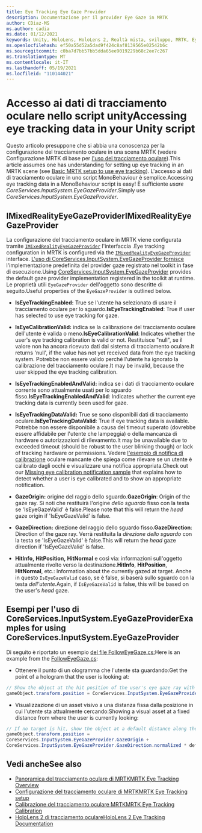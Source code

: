 ```yaml
---
title: Eye Tracking Eye Gaze Provider
description: Documentazione per il provider Eye Gaze in MRTK
author: CDiaz-MS
ms.author: cadia
ms.date: 01/12/2021
keywords: Unity, HoloLens, HoloLens 2, Realtà mista, sviluppo, MRTK, EyeTracking, EyeGaze,
ms.openlocfilehash: ef50a55d52a5dad9f424c8af8139565e02542b6c
ms.sourcegitcommit: c0ba7d7bb57bb5dda65ee9019229b68c2ee7c267
ms.translationtype: MT
ms.contentlocale: it-IT
ms.lasthandoff: 05/19/2021
ms.locfileid: "110144021"
---
```

# <a name="accessing-eye-tracking-data-in-your-unity-script"></a><span data-ttu-id="f2c9d-104">Accesso ai dati di tracciamento oculare nello script unity</span><span class="sxs-lookup"><span data-stu-id="f2c9d-104">Accessing eye tracking data in your Unity script</span></span>

<span data-ttu-id="f2c9d-105">Questo articolo presuppone che si abbia una conoscenza per la configurazione del tracciamento oculare in una scena MRTK (vedere Configurazione MRTK di base per [l'uso del tracciamento oculare](eye-tracking-basic-setup.md)).</span><span class="sxs-lookup"><span data-stu-id="f2c9d-105">This article assumes one has understanding for setting up eye tracking in an MRTK scene (see [Basic MRTK setup to use eye tracking](eye-tracking-basic-setup.md)).</span></span>
<span data-ttu-id="f2c9d-106">L'accesso ai dati di tracciamento oculare in uno script MonoBehaviour è semplice.</span><span class="sxs-lookup"><span data-stu-id="f2c9d-106">Accessing eye tracking data in a MonoBehaviour script is easy!</span></span> <span data-ttu-id="f2c9d-107">È sufficiente *usare CoreServices.InputSystem.EyeGazeProvider*.</span><span class="sxs-lookup"><span data-stu-id="f2c9d-107">Simply use *CoreServices.InputSystem.EyeGazeProvider*.</span></span>

## <a name="imixedrealityeyegazeprovider"></a><span data-ttu-id="f2c9d-108">IMixedRealityEyeGazeProvider</span><span class="sxs-lookup"><span data-stu-id="f2c9d-108">IMixedRealityEyeGazeProvider</span></span>

<span data-ttu-id="f2c9d-109">La configurazione del tracciamento oculare in MRTK viene configurata tramite [`IMixedRealityEyeGazeProvider`](xref:Microsoft.MixedReality.Toolkit.Input.IMixedRealityEyeGazeProvider) l'interfaccia .</span><span class="sxs-lookup"><span data-stu-id="f2c9d-109">Eye tracking configuration in MRTK is configured via the [`IMixedRealityEyeGazeProvider`](xref:Microsoft.MixedReality.Toolkit.Input.IMixedRealityEyeGazeProvider) interface.</span></span> <span data-ttu-id="f2c9d-110">[L'uso di CoreServices.InputSystem.EyeGazeProvider fornisce](eye-tracking-eye-gaze-provider.md) l'implementazione predefinita del provider gaze registrato nel toolkit in fase di esecuzione.</span><span class="sxs-lookup"><span data-stu-id="f2c9d-110">Using [CoreServices.InputSystem.EyeGazeProvider](eye-tracking-eye-gaze-provider.md) provides the default gaze provider implementation registered in the toolkit at runtime.</span></span>
<span data-ttu-id="f2c9d-111">Le proprietà utili `EyeGazeProvider` dell'oggetto sono descritte di seguito.</span><span class="sxs-lookup"><span data-stu-id="f2c9d-111">Useful properties of the `EyeGazeProvider` is outlined below.</span></span>

- <span data-ttu-id="f2c9d-112">**IsEyeTrackingEnabled:** True se l'utente ha selezionato di usare il tracciamento oculare per lo sguardo.</span><span class="sxs-lookup"><span data-stu-id="f2c9d-112">**IsEyeTrackingEnabled**: True if user has selected to use eye tracking for gaze.</span></span>

- <span data-ttu-id="f2c9d-113">**IsEyeCalibrationValid:** indica se la calibrazione del tracciamento oculare dell'utente è valida o meno.</span><span class="sxs-lookup"><span data-stu-id="f2c9d-113">**IsEyeCalibrationValid**: Indicates whether the user's eye tracking calibration is valid or not.</span></span>
<span data-ttu-id="f2c9d-114">Restituisce "null", se il valore non ha ancora ricevuto dati dal sistema di tracciamento oculare.</span><span class="sxs-lookup"><span data-stu-id="f2c9d-114">It returns 'null', if the value has not yet received data from the eye tracking system.</span></span>
<span data-ttu-id="f2c9d-115">Potrebbe non essere valido perché l'utente ha ignorato la calibrazione del tracciamento oculare.</span><span class="sxs-lookup"><span data-stu-id="f2c9d-115">It may be invalid, because the user skipped the eye tracking calibration.</span></span>

- <span data-ttu-id="f2c9d-116">**IsEyeTrackingEnabledAndValid:** indica se i dati di tracciamento oculare corrente sono attualmente usati per lo sguardo fisso.</span><span class="sxs-lookup"><span data-stu-id="f2c9d-116">**IsEyeTrackingEnabledAndValid**: Indicates whether the current eye tracking data is currently been used for gaze.</span></span>

- <span data-ttu-id="f2c9d-117">**IsEyeTrackingDataValid:** True se sono disponibili dati di tracciamento oculare.</span><span class="sxs-lookup"><span data-stu-id="f2c9d-117">**IsEyeTrackingDataValid**: True if eye tracking data is available.</span></span>
<span data-ttu-id="f2c9d-118">Potrebbe non essere disponibile a causa del timeout superato (dovrebbe essere affidabile per l'utente che lampeggia) o della mancanza di hardware o autorizzazioni di rilevamento.</span><span class="sxs-lookup"><span data-stu-id="f2c9d-118">It may be unavailable due to exceeded timeout (should be robust to the user blinking though) or lack of tracking hardware or permissions.</span></span>
<span data-ttu-id="f2c9d-119">Vedere [l'esempio di notifica di calibrazione](eye-tracking-is-user-calibrated.md) oculare mancante che spiega come rilevare se un utente è calibrato dagli occhi e visualizzare una notifica appropriata.</span><span class="sxs-lookup"><span data-stu-id="f2c9d-119">Check out our [Missing eye calibration notification sample](eye-tracking-is-user-calibrated.md) that explains how to detect whether a user is eye calibrated and to show an appropriate notification.</span></span>

- <span data-ttu-id="f2c9d-120">**GazeOrigin:** origine del raggio dello sguardo.</span><span class="sxs-lookup"><span data-stu-id="f2c9d-120">**GazeOrigin**: Origin of the gaze ray.</span></span>
<span data-ttu-id="f2c9d-121">Si noti che restituirà l'origine *dello sguardo* fisso con la testa se 'IsEyeGazeValid' è false.</span><span class="sxs-lookup"><span data-stu-id="f2c9d-121">Please note that this will return the *head* gaze origin if 'IsEyeGazeValid' is false.</span></span>

- <span data-ttu-id="f2c9d-122">**GazeDirection:** direzione del raggio dello sguardo fisso.</span><span class="sxs-lookup"><span data-stu-id="f2c9d-122">**GazeDirection**: Direction of the gaze ray.</span></span>
<span data-ttu-id="f2c9d-123">Verrà restituita la *direzione dello sguardo* con la testa se 'IsEyeGazeValid' è false.</span><span class="sxs-lookup"><span data-stu-id="f2c9d-123">This will return the *head* gaze direction if 'IsEyeGazeValid' is false.</span></span>

- <span data-ttu-id="f2c9d-124">**HitInfo,** **HitPosition,** **HitNormal** e così via: informazioni sull'oggetto attualmente rivolto verso la destinazione.</span><span class="sxs-lookup"><span data-stu-id="f2c9d-124">**HitInfo**, **HitPosition**, **HitNormal**, etc.: Information about the currently gazed at target.</span></span>
<span data-ttu-id="f2c9d-125">Anche in questo `IsEyeGazeValid` caso, se è false, si baserà sullo sguardo con la testa *dell'utente.*</span><span class="sxs-lookup"><span data-stu-id="f2c9d-125">Again, if `IsEyeGazeValid` is false, this will be based on the user's *head* gaze.</span></span>

## <a name="examples-for-using-coreservicesinputsystemeyegazeprovider"></a><span data-ttu-id="f2c9d-126">Esempi per l'uso di CoreServices.InputSystem.EyeGazeProvider</span><span class="sxs-lookup"><span data-stu-id="f2c9d-126">Examples for using CoreServices.InputSystem.EyeGazeProvider</span></span>

<span data-ttu-id="f2c9d-127">Di seguito è riportato un esempio [del file FollowEyeGaze.cs:](xref:Microsoft.MixedReality.Toolkit.Examples.Demos.EyeTracking.FollowEyeGaze)</span><span class="sxs-lookup"><span data-stu-id="f2c9d-127">Here is an example from the [FollowEyeGaze.cs](xref:Microsoft.MixedReality.Toolkit.Examples.Demos.EyeTracking.FollowEyeGaze):</span></span>

- <span data-ttu-id="f2c9d-128">Ottenere il punto di un ologramma che l'utente sta guardando:</span><span class="sxs-lookup"><span data-stu-id="f2c9d-128">Get the point of a hologram that the user is looking at:</span></span>

```c#
// Show the object at the hit position of the user's eye gaze ray with the target.
gameObject.transform.position = CoreServices.InputSystem.EyeGazeProvider.HitPosition;
```

- <span data-ttu-id="f2c9d-129">Visualizzazione di un asset visivo a una distanza fissa dalla posizione in cui l'utente sta attualmente cercando:</span><span class="sxs-lookup"><span data-stu-id="f2c9d-129">Showing a visual asset at a fixed distance from where the user is currently looking:</span></span>

```c#
// If no target is hit, show the object at a default distance along the gaze ray.
gameObject.transform.position =
CoreServices.InputSystem.EyeGazeProvider.GazeOrigin +
CoreServices.InputSystem.EyeGazeProvider.GazeDirection.normalized * defaultDistanceInMeters;
```

## <a name="see-also"></a><span data-ttu-id="f2c9d-130">Vedi anche</span><span class="sxs-lookup"><span data-stu-id="f2c9d-130">See also</span></span>

- [<span data-ttu-id="f2c9d-131">Panoramica del tracciamento oculare di MRTK</span><span class="sxs-lookup"><span data-stu-id="f2c9d-131">MRTK Eye Tracking Overview</span></span>](eye-tracking-main.md)
- [<span data-ttu-id="f2c9d-132">Configurazione del tracciamento oculare di MRTK</span><span class="sxs-lookup"><span data-stu-id="f2c9d-132">MRTK Eye Tracking setup</span></span>](eye-tracking-basic-setup.md)
- [<span data-ttu-id="f2c9d-133">Calibrazione del tracciamento oculare MRTK</span><span class="sxs-lookup"><span data-stu-id="f2c9d-133">MRTK Eye Tracking Calibration</span></span>](eye-tracking-is-user-calibrated.md)
- [<span data-ttu-id="f2c9d-134">HoloLens 2 di tracciamento oculare</span><span class="sxs-lookup"><span data-stu-id="f2c9d-134">HoloLens 2 Eye Tracking Documentation</span></span>](/windows/mixed-reality/eye-tracking)
